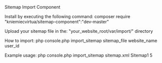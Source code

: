 Sitemap Import Component

Install by executing the following command:
composer require "kniemiecvirtua/sitemap-component":"dev-master"

Upload your sitemap file in the: "your_website_root/var/import/" directory

How to import:
php console.php import_sitemap sitemap_file website_name user_id

Example usage:
php console.php import_sitemap sitemap.xml Sitemap1 5
